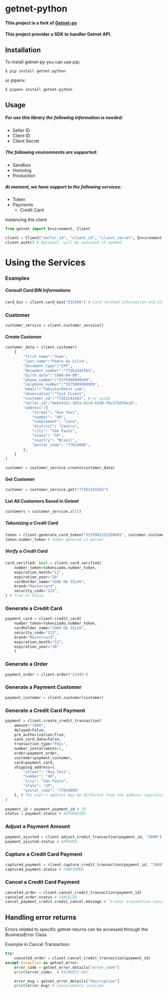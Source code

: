 getnet-python
=========
#### This project is a fork of [Getnet-py](https://github.com/ramon/getnet-py) 
#### This project provider a SDK to handler Getnet API.

Installation
------------

To install getnet-py you can use pip:

    $ pip install getnet-python

or pipenv:

    $ pipenv install getnet-python

    
Usage
-----

#####  For use this library the following information is needed:
 
 * Seller ID
 * Client ID
 * Client Secret
 
#####  The following environments are supported:

 * Sandbox
 * Homolog
 * Production
 
#####  At moment, we have support to the following services:

 * Token
 * Payments
   * Credit Card
 

Instancing the client
```python
from getnet import Environment, Client

client = Client("seller_id", "client_id", "client_secret", Environment.SANDBOX)
client.auth() # Optional, will be executed if needed
``` 

# Using the Services
### Examples

##### Consult Card BIN Informations
```python
card_bin = client.card_bin("515590") # Card related information and Status
```

### Customer
```python
customer_service = client.customer_service()
```
#### Create Customer
```python
customer_data = client.customer(
    {
        "first_name":"Joao",
        "last_name":"Pedro da Silva",
        "document_type":"CPF",
        "document_number":"77261241563",
        "birth_date":"1988-04-08",
        "phone_number":"5575999999999",
        "celphone_number":"5575999999999",
        "email":"fabvitor@test.com",
        "observation":"Test CLient",
        "customer_id":"77261241563", # or uuid4
        "seller_id":"6eb2412c-165a-41cd-b1d9-76c575d70a28",
        "address":{
            "street": "Rua Test",
            "number": "40",
            "complement": "Casa",
            "district": "Centro",
            "city": "São Paulo",
            "state": "SP",
            "country": "Brasil",
            "postal_code": "77019098",
        },
    }
)

customer = customer_service.create(customer_data)

```
#### Get Customer
```python
customer = customer_service.get("77261241563")
```
#### List All Customers Saved in Getnet
```python
customers = customer_service.all()
```
##### Tokenizing a Credit Card
```python
token = client.generate_card_token("5155901222280001", customer.customer_id)
token.number_token # token genered in getnet
```

##### Verify a Credit Card
```python
card_verified: bool = client.card_verified(
    number_token=tokenizado.number_token,  
    expiration_month="12",
    expiration_year="28"
    cardholder_name="JOAO DA SILVA",
    brand="Mastercard",
    security_code="123",
) # True or False

```
### Generate a Credit Card
```python
payment_card = client.credit_card(
    number_token=tokenizado.number_token,  
    cardholder_name="JOAO DA SILVA",
    security_code="123",
    brand="Mastercard",
    expiration_month="12",
    expiration_year="28"
    )
```
### Generate a Order
```python
payment_order = client.order("12345") 
```

### Generate a Payment Customer
```python
payment_customer = client.customer(customer) 
```

### Generate a Credit Card Payment
```python
payment = client.create_credit_transaction(
    amount="1000",
    delayed=False,
    pre_authorization=True,
    save_card_data=False,
    transaction_type="FULL",
    number_installments=1,
    order=payment_order,
    customer=payment_customer,
    card=payment_card,
    shipping_address={
        "street": "Rua Test",
        "number": "40",
        "city": "São Paulo",
        "state": "SP",
        "postal_code": "77019098"
    }, # The user's address may be different from the address registered with the consumer
)
    
payment_id = payment.payment_id # ID
status = payment.status # AUTHORIZED
```

### Adjust a Payment Amount
```python
payment_ajusted = client.adjust_credit_transaction(payment_id, "2000")
payment_ajusted.status # APROVED
```

### Capture a Credit Card Payment
```python
captured_payment = client.capture_credit_transaction(payment_id, "2000")
captured_payment.status # CONFIRMED
```

### Cancel a Credit Card Payment
```python
canceled_order = client.cancel_credit_transaction(payment_id)
canceled_order.status # CANCELED
cancel_payment_credit.credit_cancel.message # "Credit transaction cancelled sucessfully"
```


## Handling error returns
Errors related to specific getnet returns can be accessed through the BusinessError Class

Example in Cancel Transaction:
```python
try:
    canceled_order = client.cancel_credit_transaction(payment_id)
except Exception as getnet_error:
    error_code = getnet_error.details["error_code"]
    print(error_code)  # PAYMENTS-082

    error_msg = getnet_error.details["description"]
    print(error_msg) # Cancelamento inválido
```
